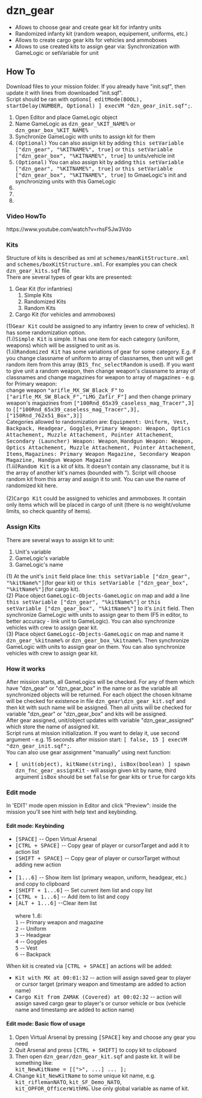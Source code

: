 # dzn_gear

- Allows to choose gear and create gear kit for infantry units
- Randomized infanty kit (random weapon, equipement, uniforms, etc.)
- Allows to create cargo gear kits for vehicles and ammoboxes
- Allows to use created kits to assign gear via: Synchronization with GameLogic or setVariable for unit

<h2>How To</h2>
Download files to your mission folder. If you already have "init.sqf", then update it with lines from downloaded "init.sqf".
<br>Script should be ran with options<tt>[ editMode(BOOL), startDelay(NUMBER, Optional) ] execVM "dzn_gear_init.sqf";</tt>.
<br>
<ol>
 <li>Open Editor and place GameLogic object</li>
 <li>Name GameLogic as <tt>dzn_gear_%KIT_NAME%</tt> or <tt>dzn_gear_box_%KIT_NAME%</tt></li>
 <li>Synchronize GameLogic with units to assign kit for them</li>
 <li><tt>(Optional)</tt> You can also assign kit by adding <tt>this setVariable ["dzn_gear", "%KITNAME%", true]</tt> or <tt>this setVariable ["dzn_gear_box", "%KITNAME%", true]</tt> to units/vehicle init</li>
 <li><tt>(Optional)</tt> You can also assign kit by adding <tt>this setVariable ["dzn_gear", "%KITNAME%", true]</tt> or <tt>this setVariable ["dzn_gear_box", "%KITNAME%", true]</tt> to GmaeLogic's init and synchronizing units with this GameLogic</li>
 <li></li>
 <li></li>
 <li></li>
 
</ol>


<h3>Video HowTo</h3> 
https://www.youtube.com/watch?v=rhsF5Jw3Vdo




<h3>Kits</h3>
Structure of kits is described as xml at <tt>schemes/manKitStructure.xml</tt> and <tt>schemes/boxKitStructure.xml</tt>. For examples you can check <tt>dzn_gear_kits.sqf</tt> file.
<br>There are several types of gear kits are presented:
<ol>
 <li>Gear Kit (for infantries)<ol>
  <li>Simple Kits</li>
  <li>Randomized Kits</li>
  <li>Random Kits</li>
 </ol></li>
 <li>Cargo Kit (for vehicles and ammoboxes)</li>
</ol>

(1)<tt>Gear Kit</tt> could be assigned to any infantry (even to crew of vehicles). It has some randomization option.
<br>(1.i)<tt>Simple Kit</tt> is simple. It has one item for each category (uniform, weapons) which will be assigned to unit as is.
<br>(1.ii)<tt>Randomized Kit</tt> has some variations of gear for some category. E.g. if you change classname of uniform to array of classnames, then unit will get random item from this array (<tt>BIS_fnc_selectRandom</tt> is used). If you want to give unit a random weapon, then change weapon's classname to array of classnames and change magazines for weapon to array of magazines - e.g. for Primary weapon:
<br>    change weapon <tt>"arifle_MX_SW_Black_F"</tt> to <tt>["arifle_MX_SW_Black_F","LMG_Zafir_F"]</tt> and then change primary weapon's magazines from <tt>["100Rnd_65x39_caseless_mag_Tracer",3]</tt> to <tt>[["100Rnd_65x39_caseless_mag_Tracer",3],["150Rnd_762x51_Box",3]]</tt>
<br>Categories allowed to randomization are: <tt>Equipment: Uniform, Vest, Backpack, Headgear, Goggles</tt>,  <tt>Primary Weapon: Weapon, Optics Attachement, Muzzle Attachement, Pointer Attachement</tt>, <tt>Secondary (Launcher) Weapon: Weapon</tt>, <tt>Handgun Weapon: Weapon, Optics Attachement, Muzzle Attachement, Pointer Attachement</tt>, <tt>Items</tt>, <tt>Magazines: Primary Weapon Magazine, Secondary Weapon Magazine, Handgun Weapon Magazine</tt>
<br>(1.iii)<tt>Random Kit</tt> is a kit of kits. It doesn't contain any classname, but it is the array of another kit's names (bounded with "). Script will choose random kit from this array and assign it to unit. You can use the name of randomized kit here.
<br><br>(2)<tt>Cargo Kit</tt> could be assigned to vehicles and ammoboxes. It contain only items which will be placed in cargo of unit (there is no weight/volume limits, so check quantity of items).

<h3>Assign Kits</h3>
There are several ways to assign kit to unit:
<ol>
 <li>Unit's variable</li>
 <li>GameLogic's variable</li>
 <li>GameLogic's name</li>
</ol>
(1) At the unit's <tt>init</tt> field place line: <tt>this setVariable ["dzn_gear", "%kitName%"]</tt>(for gear kit) or <tt>this setVariable ["dzn_gear_box", "%kitName%"]</tt>(for cargo kit).
<br>(2) Place object <tt>GameLogic-Objects-GameLogic</tt> on map and add a line <tt>this setVariable ["dzn_gear", "%kitName%"]</tt> or <tt>this setVariable ["dzn_gear_box", "%kitName%"]</tt> to it's <tt>init</tt> field. Then synchronize GameLogic with units to assign gear to them (F5 in editor, to better accuracy - link unit to GameLogic). You can also synchronize vehicles with crew to assign gear kit.
<br>(3) Place object <tt>GameLogic-Objects-GameLogic</tt> on map and name it <tt>dzn_gear_%kitname%</tt> or <tt>dzn_gear_box_%kitname%</tt>. Then synchronize GameLogic with units to assign gear on them. You can also synchronize vehicles with crew to assign gear kit.

<h3>How it works</h3> 
After mission starts, all GameLogics will be checked. For any of them which have "dzn_gear" or "dzn_gear_box" in the name or as the variable all synchronized objects will be returned. For each object the chosen kitname will be checked for existence in file <tt>dzn_gear\dzn_gear_kit.sqf</tt> and then kit with such name will be assigned.
Then all units will be checked for variable "dzn_gear" or "dzn_gear_box" and kits will be assigned.
<br>After gear assigned, unit/object updates with variable "dzn_gear_assigned" which store the name of assigned kit.
<br>Script runs at mission initialization. If you want to delay it, use second argument - e.g. 15 seconds after mission start:  <tt>[ false,  15 ] execVM "dzn_gear_init.sqf";</tt>.
<br>You can also use gear assignment "manually" using next function:
<ul>
 <li><tt>[ unit(object), kitName(string), isBox(boolean) ] spawn dzn_fnc_gear_assignKit</tt> - will assign given kit by name, third argument <tt>isBox</tt> should be set <tt>false</tt> for gear kits or <tt>true</tt> for cargo kits</li>
</ul>








<h3>Edit mode</h3>
In 'EDIT' mode open mission in Editor and click "Preview": inside the mission you'll see hint with help text and keybinding.

<h4>Edit mode: Keybinding</h4>
<ul>
 <li><tt>[SPACE]</tt> -- Open Virtual Arsenal</li>
 <li><tt>[CTRL + SPACE]</tt> -- Copy gear of player or cursorTarget and add it to action list</li>
 <li><tt>[SHIFT + SPACE]</tt> -- Copy gear of player or cursorTarget without adding new action</li>
 <li></li>
 <li><tt>[1...6]</tt> -- Show item list (primary weapon, uniform, headgear, etc.) and copy to clipboard</li>
 <li><tt>[SHIFT + 1...6]</tt> -- Set current item list and copy list</li>
 <li><tt>[CTRL + 1...6]</tt> -- Add item to list and copy</li>
 <li><tt>[ALT + 1...6]</tt> --Clear item list</li>
 <br>where 1..6:
 <br><tt>1</tt> -- Primary weapon and magazine
 <br><tt>2</tt> -- Uniform 
 <br><tt>3</tt> -- Headgear
 <br><tt>4</tt> -- Goggles
 <br><tt>5</tt> -- Vest
 <br><tt>6</tt> -- Backpack
</ul>

When kit is created via <tt>[CTRL + SPACE]</tt> an actions will be added:
<ul>
 <li><tt>Kit with MX at 00:01:32</tt> -- action will assign saved gear to player or cursor target (primary weapon and timestamp are added to action name)</li>
 <li><tt>Cargo Kit from ZAMAK (Covered) at 00:02:32</tt> -- action will assign saved cargo gear to player's or cursor vehicle or box (vehicle name and timestamp are added to action name)</li>
</ul>

<h4>Edit mode: Basic flow of usage</h4>
<ol>
 <li>Open Virtual Arsenal by pressing <tt>[SPACE]</tt> key and choose any gear you need</li>
 <li>Quit Arsenal and press <tt>[CTRL + SHIFT]</tt> to copy kit to clipboard</li>
 <li>Then open <tt>dzn_gear/dzn_gear_kit.sqf</tt> and paste kit. It will be something like:
<br><tt>kit_NewKitName = [["<EQUIPEMENT >>", ...]  ... ];</tt>
 <li>Change <tt>kit_NewKitName</tt> to some unique kit name, e.g. <tt>kit_riflemanNATO</tt>, <tt>kit_SF_Demo_NATO</tt>,  <tt>kit_OPFOR_OfficerWithMG</tt>. Use only global variable as name of kit.</li>
</ol>
